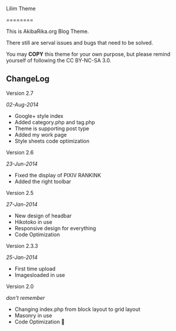 Lilim Theme

========

This is AkibaRika.org Blog Theme.

There still are serval issues and bugs that need to be solved.

You may **COPY** this theme for your own purpose, but please remind yourself of following the CC BY-NC-SA 3.0.

ChangeLog
---

Version 2.7

*02-Aug-2014*

 - Google+ style index
 - Added category.php and tag.php
 - Theme is supporting post type
 - Added my work page
 - Style sheets code optimization

Version 2.6

*23-Jun-2014*

 - Fixed the display of PIXIV RANKINK
 - Added the right toolbar

Version 2.5

*27-Jan-2014*

 - New design of headbar
 - Hikotoko in use
 - Responsive design for everything
 - Code Optimization

Version 2.3.3

*25-Jan-2014*

 - First time upload
 - Imagesloaded in use

Version 2.0
 
*don't remember*
 - Changing index.php from block layout to grid layout
 - Masonry in use
 - Code Optimization  

